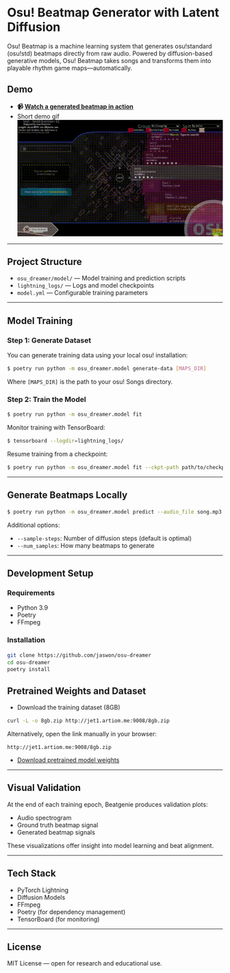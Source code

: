 # Osu! Beatmap Generator with Latent Diffusion

Osu! Beatmap is a machine learning system that generates osu!standard (osu!std) beatmaps directly from raw audio. Powered by diffusion-based generative models, Osu! Beatmap takes songs and transforms them into playable rhythm game maps—automatically.

## Demo

- **📹 [Watch a generated beatmap in action](https://drive.google.com/drive/folders/1qbL3JJkcii7D63Ne_oPtwUFyV6pn6Gj6?usp=sharing)**
- Short demo gif 
![Beatgenie Demo](beatgenie_demo.gif)

---

## Project Structure

- `osu_dreamer/model/` — Model training and prediction scripts
- `lightning_logs/` — Logs and model checkpoints
- `model.yml` — Configurable training parameters

---

## Model Training

### Step 1: Generate Dataset
You can generate training data using your local osu! installation:

```bash
$ poetry run python -m osu_dreamer.model generate-data [MAPS_DIR]
```

Where `[MAPS_DIR]` is the path to your osu! Songs directory.

### Step 2: Train the Model

```bash
$ poetry run python -m osu_dreamer.model fit
```

Monitor training with TensorBoard:

```bash
$ tensorboard --logdir=lightning_logs/
```

Resume training from a checkpoint:

```bash
$ poetry run python -m osu_dreamer.model fit --ckpt-path path/to/checkpoint.ckpt
```

---

## Generate Beatmaps Locally

```bash
$ poetry run python -m osu_dreamer.model predict --audio_file song.mp3 --model_path model.ckpt --num_samples 3 --title "Song Title" --artist "Artist Name"
```

Additional options:

- `--sample-steps`: Number of diffusion steps (default is optimal)
- `--num_samples`: How many beatmaps to generate

---

## Development Setup

### Requirements

- Python 3.9  
- Poetry  
- FFmpeg  

### Installation

```bash
git clone https://github.com/jaswon/osu-dreamer
cd osu-dreamer
poetry install
```

## Pretrained Weights and Dataset

- Download the training dataset (8GB)

```bash
curl -L -o 8gb.zip http://jet1.artiom.me:9008/8gb.zip
```

Alternatively, open the link manually in your browser:

```
http://jet1.artiom.me:9008/8gb.zip
```
- [Download pretrained model weights](https://drive.google.com/drive/folders/1hKSQ5Zy6o3Jc0vfC8sJqz94O-cT3LBkn?usp=sharing)

---

## Visual Validation

At the end of each training epoch, Beatgenie produces validation plots:

- Audio spectrogram  
- Ground truth beatmap signal  
- Generated beatmap signals  

These visualizations offer insight into model learning and beat alignment.

---

## Tech Stack

- PyTorch Lightning  
- Diffusion Models  
- FFmpeg  
- Poetry (for dependency management)  
- TensorBoard (for monitoring)  

---

## License

MIT License — open for research and educational use.


